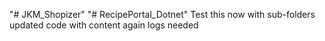 "# JKM_Shopizer" 
"# RecipePortal_Dotnet" 
Test this now
with sub-folders
updated code
with content
again
logs needed
